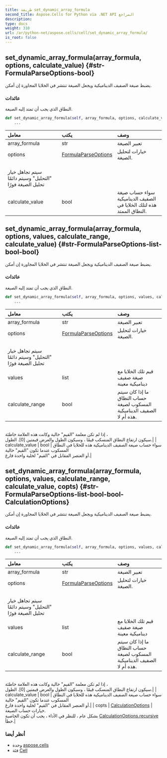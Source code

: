```yaml
---
title: طريقة set_dynamic_array_formula
second_title: Aspose.Cells for Python via .NET API المراجع
description:
type: docs
weight: 310
url: /ar/python-net/aspose.cells/cell/set_dynamic_array_formula/
is_root: false
---
```

##  set_dynamic_array_formula(array_formula, options, calculate_value) {#str-FormulaParseOptions-bool}
يضبط صيغة الصفيف الديناميكية ويجعل الصيغة تنتشر في الخلايا المجاورة إن أمكن.


###  عائدات

النطاق الذي يجب أن تمتد إليه الصيغة.


```python
def set_dynamic_array_formula(self, array_formula, options, calculate_value):
    ...
```


| معامل| يكتب| وصف|
| :- | :- | :- |
| array_formula | str | تعبير الصيغة|
| options | [FormulaParseOptions](/cells/ar/python-net/aspose.cells/formulaparseoptions) | خيارات لتحليل الصيغة.<br/> سيتم تجاهل خيار "التحليل" وسيتم دائمًا تحليل الصيغة فورًا|
| calculate_value | bool | سواء حساب صيغة الصفيف الديناميكية هذه لتلك الخلايا في النطاق الممتد.|


##  set_dynamic_array_formula(array_formula, options, values, calculate_range, calculate_value) {#str-FormulaParseOptions-list-bool-bool}
يضبط صيغة الصفيف الديناميكية ويجعل الصيغة تنتشر في الخلايا المجاورة إن أمكن.


###  عائدات

النطاق الذي يجب أن تمتد إليه الصيغة.


```python
def set_dynamic_array_formula(self, array_formula, options, values, calculate_range, calculate_value):
    ...
```


| معامل| يكتب| وصف|
| :- | :- | :- |
| array_formula | str | تعبير الصيغة|
| options | [FormulaParseOptions](/cells/ar/python-net/aspose.cells/formulaparseoptions) | خيارات لتحليل الصيغة.<br/> سيتم تجاهل خيار "التحليل" وسيتم دائمًا تحليل الصيغة فورًا|
| values | list |قيم تلك الخلايا مع صيغة صفيف ديناميكية معينة|
| calculate_range | bool | ما إذا كان سيتم حساب النطاق المسكوب لصيغة الصفيف الديناميكية هذه أم لا.<br/>إذا لم تكن معلمة "القيم" خالية وكانت هذه العلامة خاطئة ،<br/> سيكون ارتفاع النطاق المنسكب قيمًا ، وسيكون الطول والعرض قيمتين [0]. الطول.|
| calculate_value | bool | سواء حساب صيغة الصفيف الديناميكية هذه للخلايا في النطاق المسكوب عندما تكون "القيم" خالية<br/> أو العنصر المقابل في "القيم" لخلية واحدة فارغ.|


##  set_dynamic_array_formula(array_formula, options, values, calculate_range, calculate_value, copts) {#str-FormulaParseOptions-list-bool-bool-CalculationOptions}
يضبط صيغة الصفيف الديناميكية ويجعل الصيغة تنتشر في الخلايا المجاورة إن أمكن.


###  عائدات

النطاق الذي يجب أن تمتد إليه الصيغة.


```python
def set_dynamic_array_formula(self, array_formula, options, values, calculate_range, calculate_value, copts):
    ...
```


| معامل| يكتب| وصف|
| :- | :- | :- |
| array_formula | str | تعبير الصيغة|
| options | [FormulaParseOptions](/cells/ar/python-net/aspose.cells/formulaparseoptions) | خيارات لتحليل الصيغة.<br/> سيتم تجاهل خيار "التحليل" وسيتم دائمًا تحليل الصيغة فورًا|
| values | list |قيم تلك الخلايا مع صيغة صفيف ديناميكية معينة|
| calculate_range | bool | ما إذا كان سيتم حساب النطاق المسكوب لصيغة الصفيف الديناميكية هذه أم لا.<br/>إذا لم تكن معلمة "القيم" خالية وكانت هذه العلامة خاطئة ،<br/> سيكون ارتفاع النطاق المنسكب قيمًا ، وسيكون الطول والعرض قيمتين [0]. الطول.|
| calculate_value | bool | سواء حساب صيغة الصفيف الديناميكية هذه للخلايا في النطاق المسكوب عندما تكون "القيم" خالية<br/> أو العنصر المقابل في "القيم" لخلية واحدة فارغ.|
| copts | [CalculationOptions](/cells/ar/python-net/aspose.cells/calculationoptions) | خيارات حساب الصيغة.<br/> بشكل عام ، للنظر في الأداء ، يجب أن تكون الخاصية [CalculationOptions.recursive](/cells/ar/python-net/aspose.cells/calculationoptions#recursive) خطأ.|



###  أنظر أيضا
* وحدة [aspose.cells](../../)
* فئة [Cell](/cells/ar/python-net/aspose.cells/cell)
